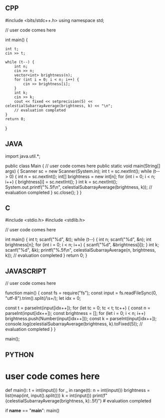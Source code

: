 ## CPP

#include <bits/stdc++.h>
using namespace std;

// user code comes here 

int main() {

    int t;
    cin >> t;

    while (t--) {
        int n;
        cin >> n;
        vector<int> brightness(n);
        for (int i = 0; i < n; i++) {
            cin >> brightness[i];
        }
        int k;
        cin >> k;
        cout << fixed << setprecision(5) << celestialSubarrayAverage(brightness, k) << "\n";
        // evaluation completed
    }
    return 0;
}


## JAVA

import java.util.*;

public class Main {
    // user code comes here
    public static void main(String[] args) {
        Scanner sc = new Scanner(System.in);
        int t = sc.nextInt();
        while (t-- > 0) {
            int n = sc.nextInt();
            int[] brightness = new int[n];
            for (int i = 0; i < n; i++) {
                brightness[i] = sc.nextInt();
            }
            int k = sc.nextInt();
            System.out.printf("%.5f\n", celestialSubarrayAverage(brightness, k));
            // evaluation completed
        }
        sc.close();
    }
}


## C

#include <stdio.h>
#include <stdlib.h>

// user code comes here

int main() {
    int t;
    scanf("%d", &t);
    while (t--) {
        int n;
        scanf("%d", &n);
        int brightness[n];
        for (int i = 0; i < n; i++) {
            scanf("%d", &brightness[i]);
        }
        int k;
        scanf("%d", &k);
        printf("%.5f\n", celestialSubarrayAverage(n, brightness, k));
        // evaluation completed
    }
    return 0;
}


## JAVASCRIPT

// user code comes here

function main() {
  const fs = require("fs");
  const input = fs.readFileSync(0, "utf-8").trim().split(/\s+/);
  let idx = 0;

  const t = parseInt(input[idx++]);
  for (let tc = 0; tc < t; tc++) {
    const n = parseInt(input[idx++]);
    const brightness = [];
    for (let i = 0; i < n; i++) brightness.push(Number(input[idx++]));
    const k = parseInt(input[idx++]);
    console.log(celestialSubarrayAverage(brightness, k).toFixed(5));
    // evaluation completed
  }
}

main();


## PYTHON

# user code comes here

def main():
    t = int(input())
    for _ in range(t):
        n = int(input())
        brightness = list(map(int, input().split()))
        k = int(input())
        print(f"{celestialSubarrayAverage(brightness, k):.5f}")
        # evaluation completed

if __name__ == "__main__":
    main()
